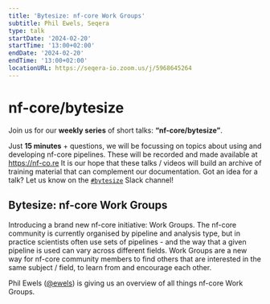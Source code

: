 ```yaml
---
title: 'Bytesize: nf-core Work Groups'
subtitle: Phil Ewels, Seqera
type: talk
startDate: '2024-02-20'
startTime: '13:00+02:00'
endDate: '2024-02-20'
endTime: '13:00+02:00'
locationURL: https://seqera-io.zoom.us/j/5968645264
---
```


# nf-core/bytesize

Join us for our **weekly series** of short talks: **“nf-core/bytesize”**.

Just **15 minutes** + questions, we will be focussing on topics about using and developing nf-core pipelines.
These will be recorded and made available at <https://nf-co.re>
It is our hope that these talks / videos will build an archive of training material that can complement our documentation. Got an idea for a talk? Let us know on the [`#bytesize`](https://nfcore.slack.com/channels/bytesize) Slack channel!

## Bytesize: nf-core Work Groups

Introducing a brand new nf-core initiative: Work Groups.
The nf-core community is currently organised by pipeline and analysis type, but in practice scientists often use sets of pipelines - and the way that a given pipeline is used can vary across different fields.
Work Groups are a new way for nf-core community members to find others that are interested in the same subject / field, to learn from and encourage each other.

Phil Ewels ([@ewels](https://github.com/ewels)) is giving us an overview of all things nf-core Work Groups.
